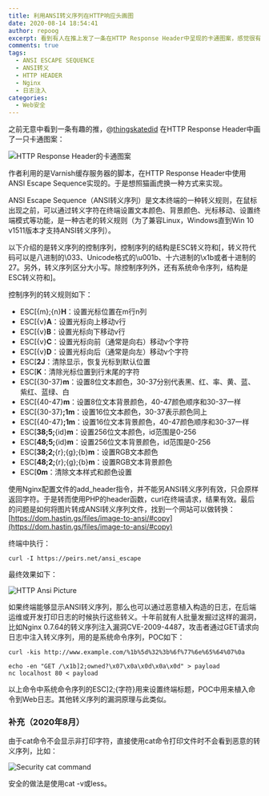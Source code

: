 ```yaml
---
title: 利用ANSI转义序列在HTTP响应头画图
date: 2020-08-14 18:54:41
author: repoog
excerpt: 看到有人在推上发了一条在HTTP Response Header中呈现的卡通图案，感觉很有趣，但对方用的并非是常用的Apache或者Nginx服务，所以采用类似的思路，用Nginx+PHP实现了类似的效果。这同时也可以看到ANSI转义序列在Web安全中的风险和应用。
comments: true
tags:
  - ANSI ESCAPE SEQUENCE
  - ANSI转义
  - HTTP HEADER
  - Nginx
  - 日志注入
categories:
  - Web安全
---
```


之前无意中看到一条有趣的推，@[thingskatedid](https://twitter.com/thingskatedid) 在HTTP Response Header中画了一只卡通图案：

![HTTP Response Header的卡通图案](images/2020/08/http_moomin.png 'HTTP Response Header的卡通图案')

作者利用的是Varnish缓存服务器的脚本，在HTTP Response Header中使用ANSI Escape Sequence实现的。于是想照猫画虎换一种方式来实现。

ANSI Escape Sequence（ANSI转义序列）是文本终端的一种转义规则，在鼠标出现之前，可以通过转义字符在终端设置文本颜色、背景颜色、光标移动、设置终端模式等功能，是一种古老的转义规则（为了兼容Linux，Windows直到Win 10 v1511版本才支持ANSI转义序列）。

以下介绍的是转义序列的控制序列，控制序列的结构是ESC转义符和\[，转义符代码可以是八进制的\\033、Unicode格式的\\u001b、十六进制的\\x1b或者十进制的27。另外，转义序列区分大小写。除控制序列外，还有系统命令序列，结构是ESC转义符和\]。

控制序列的转义规则如下：

* ESC\[{m};{n}**H**：设置光标位置在m行n列
* ESC\[{v}**A**：设置光标向上移动v行
* ESC\[{v}**B**：设置光标向下移动v行
* ESC\[{v}**C**：设置光标向前（通常是向右）移动v个字符
* ESC\[{v}**D**：设置光标向后（通常是向左）移动v个字符
* ESC\[**2J**：清除显示，恢复光标到默认位置
* ESC\[**K**：清除光标位置到行末尾的字符
* ESC\[{30-37}**m**：设置8位文本颜色，30-37分别代表黑、红、率、黄、蓝、紫红、蓝绿、白
* ESC\[{40-47}**m**：设置8位文本背景颜色，40-47颜色顺序和30-37一样
* ESC\[{30-37}**;1m**：设置16位文本颜色，30-37表示颜色同上
* ESC\[{40-47}**;1m**：设置16位文本背景颜色，40-47颜色顺序和30-37一样
* ESC\[**38;5;**{id}**m**：设置256位文本颜色，id范围是0-256
* ESC\[**48;5;**{id}**m**：设置256位文本背景颜色，id范围是0-256
* ESC\[**38;2;**{r};{g};{b}**m**：设置RGB文本颜色
* ESC\[**48;2;**{r};{g};{b}**m**：设置RGB文本背景颜色
* ESC\[**0m**：清除文本样式和颜色设置

使用Nginx配置文件的add\_header指令，并不能另ANSI转义序列有效，只会原样返回字符。于是转而使用PHP的header函数，curl在终端请求，结果有效。最后的问题是如何将图片转成ANSI转义序列文件，找到一个网站可以做转换：[https://dom.hastin.gs/files/image-to-ansi/#copy](https://dom.hastin.gs/files/image-to-ansi/#copy)

终端中执行：

``` Shell
curl -I https://peirs.net/ansi_escape
```

最终效果如下：

![HTTP Ansi Picture](images/2020/08/http_ansi.png 'HTTP Ansi Picture')

如果终端能够显示ANSI转义序列，那么也可以通过恶意植入构造的日志，在后端运维或开发打印日志的时候执行这些转义。十年前就有人批量发掘过这样的漏洞，比如Nginx 0.7.64的转义序列注入漏洞CVE-2009-4487，攻击者通过GET请求向日志中注入转义序列，用的是系统命令序列，POC如下：

``` Shell
curl -kis http://www.example.com/%1b%5d%32%3b%6f%77%6e%65%64%07%0a

echo -en "GET /\x1b]2;owned?\x07\x0a\x0d\x0a\x0d" > payload
nc localhost 80 < payload
```

以上命令中系统命令序列的ESC\]2;{字符}用来设置终端标题，POC中用来植入命令到Web日志。其他转义序列的漏洞原理与此类似。

### 补充（2020年8月）

由于cat命令不会显示非打印字符，直接使用cat命令打印文件时不会看到恶意的转义序列，比如：

![Security cat command](images/2020/12/image.png 'Security cat command')

安全的做法是使用cat -v或less。